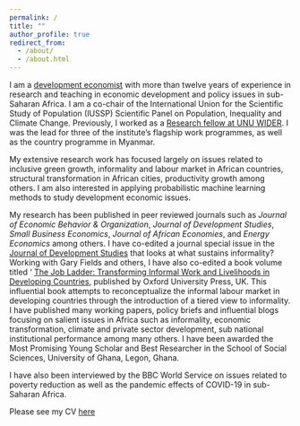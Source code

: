 ```yaml
---
permalink: /
title: ""
author_profile: true
redirect_from: 
  - /about/
  - /about.html
---
```



I am a [development economist](https://www.wider.unu.edu/expert/michael-danquah?page=1) with more than twelve years of experience in research and teaching in economic development and policy issues in sub-Saharan Africa. I am a co-chair of the International Union for the Scientific Study of Population (IUSSP) Scientific Panel on Population, Inequality and Climate Change. Previously, I worked as a [Research fellow at UNU WIDER](https://www.wider.unu.edu/expert/michael-danquah?page=1). I was the lead for three of the institute’s flagship work programmes, as well as the country programme in Myanmar. 

My extensive research work has focused largely on issues related to inclusive green growth, informality and labour market in African countries, structural transformation in African cities, productivity growth among others. I am also interested in applying probabilistic machine learning methods to study development economic issues.

My research has been published in peer reviewed journals such as *Journal of Economic Behavior & Organization*, *Journal of Development Studies*, *Small Business Economics*, *Journal of African Economies*, and *Energy Economics* among others. I have co-edited a journal special issue in the [Journal of Development Studies](https://www.tandfonline.com/toc/fjds20/58/7) that looks at what sustains informality? Working with Gary Fields and others, I have also co-edited a book volume titled ‘ [The Job Ladder: Transforming Informal Work and Livelihoods in Developing Countries](https://academic.oup.com/book/45886?login=true), published by Oxford University Press, UK. This influential book attempts to reconceptualize the informal labour market in developing countries through the introduction of a tiered view to informality. I have published many working papers, policy briefs and influential blogs focusing on salient issues in Africa such as informality, economic transformation, climate and private sector development, sub national institutional performance among many others. 
I have been awarded the Most Promising Young Scholar and Best Researcher in the School of Social Sciences, University of Ghana, Legon, Ghana.

I have also been interviewed by the BBC World Service on issues related to poverty reduction as well as the pandemic effects of COVID-19 in sub-Saharan Africa.

Please see my CV [here](/files/CV_M_Danquah_1.pdf)




